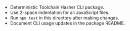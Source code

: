 - Deterministic Toolchain Hasher CLI package.
- Use 2-space indentation for all JavaScript files.
- Run `npm test` in this directory after making changes.
- Document CLI usage updates in the package README.
